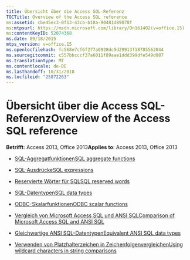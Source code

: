 ```yaml
---
title: Übersicht über die Access SQL-Referenz
TOCTitle: Overview of the Access SQL reference
ms:assetid: cbe45ec3-0f13-43cb-b18a-90481d89078f
ms:mtpsurl: https://msdn.microsoft.com/library/Dn161402(v=office.15)
ms:contentKeyID: 52074368
ms.date: 09/18/2015
mtps_version: v=office.15
ms.openlocfilehash: fc568e7cf6f277a0928dc9d29913f18785562044
ms.sourcegitcommit: c557bbcccf37a6011f89aae1ddd399dfe549d087
ms.translationtype: MT
ms.contentlocale: de-DE
ms.lasthandoff: 10/31/2018
ms.locfileid: "25872263"
---
```

# <a name="overview-of-the-access-sql-reference"></a><span data-ttu-id="8925b-102">Übersicht über die Access SQL-Referenz</span><span class="sxs-lookup"><span data-stu-id="8925b-102">Overview of the Access SQL reference</span></span>

<span data-ttu-id="8925b-103">**Betrifft**: Access 2013, Office 2013</span><span class="sxs-lookup"><span data-stu-id="8925b-103">**Applies to**: Access 2013, Office 2013</span></span>

- [<span data-ttu-id="8925b-104">SQL-Aggregatfunktionen</span><span class="sxs-lookup"><span data-stu-id="8925b-104">SQL aggregate functions</span></span>](sql-aggregate-functions-sql.md)

- [<span data-ttu-id="8925b-105">SQL-Ausdrücke</span><span class="sxs-lookup"><span data-stu-id="8925b-105">SQL expressions</span></span>](sql-expressions.md)

- [<span data-ttu-id="8925b-106">Reservierte Wörter für SQL</span><span class="sxs-lookup"><span data-stu-id="8925b-106">SQL reserved words</span></span>](sql-reserved-words.md)

- [<span data-ttu-id="8925b-107">SQL-Datentypen</span><span class="sxs-lookup"><span data-stu-id="8925b-107">SQL data types</span></span>](sql-data-types.md)

- [<span data-ttu-id="8925b-108">ODBC-Skalarfunktionen</span><span class="sxs-lookup"><span data-stu-id="8925b-108">ODBC scalar functions</span></span>](odbc-scalar-functions.md)

- [<span data-ttu-id="8925b-109">Vergleich von Microsoft Access SQL und ANSI SQL</span><span class="sxs-lookup"><span data-stu-id="8925b-109">Comparison of Microsoft Access SQL and ANSI SQL</span></span>](comparison-of-microsoft-access-sql-and-ansi-sql.md)

- [<span data-ttu-id="8925b-110">Gleichwertige ANSI SQL-Datentypen</span><span class="sxs-lookup"><span data-stu-id="8925b-110">Equivalent ANSI SQL data types</span></span>](equivalent-ansi-sql-data-types.md)

- [<span data-ttu-id="8925b-111">Verwenden von Platzhalterzeichen in Zeichenfolgenvergleichen</span><span class="sxs-lookup"><span data-stu-id="8925b-111">Using wildcard characters in string comparisons</span></span>](using-wildcard-characters-in-string-comparisons.md)

